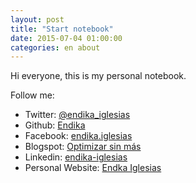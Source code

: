 ```yaml
---
layout: post
title: "Start notebook"
date: 2015-07-04 01:00:00
categories: en about
---
```

Hi everyone, this is my personal notebook.

Follow me:

* Twitter: [@endika_iglesias](https://twitter.com/endika_iglesias)
* Github: [Endika](https://github.com/Endika)
* Facebook: [endika.iglesias](https://facebook.com/endika.iglesias)
* Blogspot: [Optimizar sin más](http://optimizarsinmas.blogspot.com.es)
* Linkedin: [endika-iglesias](https://www.linkedin.com/pub/endika-iglesias/31/a7/42)
* Personal Website: [Endka Iglesias](http://endikaiglesias.com)

